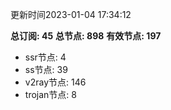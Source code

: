 更新时间2023-01-04 17:34:12

**总订阅: 45**
**总节点: 898**
**有效节点: 197**
- ssr节点: 4
- ss节点: 39
- v2ray节点: 146
- trojan节点: 8
